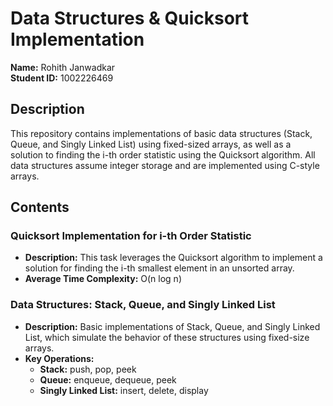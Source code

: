 # Data Structures & Quicksort Implementation

**Name:** Rohith Janwadkar  
**Student ID:** 1002226469  

## Description
This repository contains implementations of basic data structures (Stack, Queue, and Singly Linked List) using fixed-sized arrays, as well as a solution to finding the i-th order statistic using the Quicksort algorithm. All data structures assume integer storage and are implemented using C-style arrays.

## Contents

### Quicksort Implementation for i-th Order Statistic
- **Description:** This task leverages the Quicksort algorithm to implement a solution for finding the i-th smallest element in an unsorted array.
- **Average Time Complexity:** O(n log n)

### Data Structures: Stack, Queue, and Singly Linked List
- **Description:** Basic implementations of Stack, Queue, and Singly Linked List, which simulate the behavior of these structures using fixed-size arrays. 
- **Key Operations:**
  - **Stack:** push, pop, peek
  - **Queue:** enqueue, dequeue, peek
  - **Singly Linked List:** insert, delete, display
